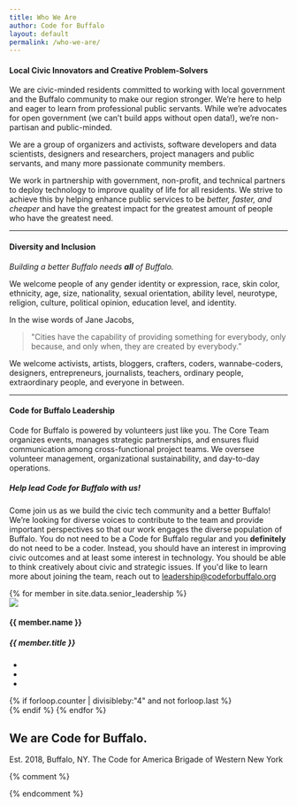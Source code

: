 ```yaml
---
title: Who We Are
author: Code for Buffalo
layout: default
permalink: /who-we-are/
---
```


#### Local Civic Innovators and Creative Problem-Solvers

We are civic-minded residents committed to working with local government and the Buffalo community to make our region stronger. We’re here to help and eager to learn from professional public servants. While we’re advocates for open government (we can’t build apps without open data!), we’re non-partisan and public-minded.

We are a group of organizers and activists, software developers and data scientists, designers and researchers, project managers and public servants, and many more passionate community members.

We work in partnership with government, non-profit, and technical partners to deploy technology to improve quality of life for all residents. We strive to achieve this by helping enhance public services to be <em>better, faster, and cheaper</em> and have the greatest impact for the greatest amount of people who have the greatest need.

---

#### Diversity and Inclusion
*Building a better Buffalo needs __all__ of Buffalo.*

We welcome people of any gender identity or expression, race, skin color, ethnicity, age, size, nationality, sexual orientation, ability level, neurotype, religion, culture, political opinion, education level, and identity.

In the wise words of Jane Jacobs,
> "Cities have the capability of providing something for everybody, only because, and only when, they are created by everybody.”

We welcome activists, artists, bloggers, crafters, coders, wannabe-coders, designers, entrepreneurs, journalists, teachers, ordinary people, extraordinary people, and everyone in between.

---

#### Code for Buffalo Leadership
Code for Buffalo is powered by volunteers just like you. The Core Team organizes events, manages strategic partnerships, and ensures fluid communication among cross-functional project teams. We oversee volunteer management, organizational sustainability, and day-to-day operations.

##### Help lead Code for Buffalo with us!

Come join us as we build the civic tech community and a better Buffalo! We’re looking for diverse voices to contribute to the team and provide important perspectives so that our work engages the diverse population of Buffalo. You do not need to be a Code for Buffalo regular and you **definitely** do not need to be a coder. Instead, you should have an interest in improving civic outcomes and at least some interest in technology. You should be able to think creatively about civic and strategic issues. If you'd like to learn more about joining the team, reach out to [leadership@codeforbuffalo.org](mailto:leadership@codeforbuffalo.org?subject=Meetup%20Suggestion)


<div class="row">
  {% for member in site.data.senior_leadership %}
    <div class="col-xs-4">
      <img class="img-responsive img-circle" src="/images/headshots/{{ member.headshot }}">
      <h4>{{ member.name }}</h4>
      <h5>{{ member.title }}</h5>
      <ul class="list-unstyled horizontal-icons text-center">
        <li><a href="mailto:{{ member.email }}?subject=Code%20for%20Buffalo"><i class="fas fa-envelope"></i></a></li>
        <li><a href="https://twitter.com/{{ member.twitter }}"><i class="fab fa-twitter" target="_blank"></i></a></li>
        <!--li><a href="https://github.com/{{ member.github }}"><i class="fab fa-github" target="_blank"></i></a></li-->
        <li><a href="{{ member.linkedin }}"><i class="fab fa-linkedin" target="_blank"></i></a></li>
      </ul>
    </div>
        <!-- if last column in row -->
          {% if forloop.counter | divisibleby:"4" and not forloop.last %}
            </div><div class="row">
          {% endif %}
  {% endfor %}
</div>

## We are Code for Buffalo.

Est. 2018, Buffalo, NY. The Code for America Brigade of Western New York

{% comment %}
<!--

{% include about/innovators.html %}
{% include about/advisory.html %}
-->
{% endcomment %}
